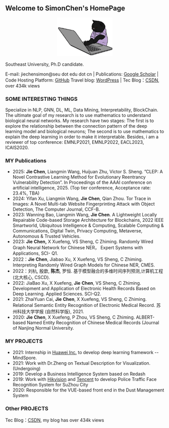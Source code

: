## Welcome to SimonChen's HomePage
<div align="center">
    <img width="35%"  src="assets/img/catcoding.gif" alt="catcoding" />

</div>

Southeast University, Ph.D candidate.

E-mail: jiechensimon@seu dot edu dot cn | Publications: [Google Scholar](https://scholar.google.com/citations?user=29wfilcAAAAJ&hl=zh-CN) | Code Hosting Platform: [GitHub](https://github.com/JiechenSimon) 
Travel blog: [WordPress](https://idiotprofessorchen.wordpress.com/) | Tec Blog：[CSDN](https://drchen.blog.csdn.net/), over 434k views 

### SOME INTERESTING THINGS
Specialize in NLP, GNN, DL, ML, Data Mining, Interpretability, BlockChain. 
The ultimate goal of my research is to use mathematics to understand biological neural networks. My research have two stages: The first is to explore the relationship between the connection pattern of the deep learning model and biological neurons; The second is to use mathematics to explain the deep learning in order to make it interpretable. Besides, i am a reviewer of top conference: EMNLP2021, EMNLP2022, EACL2023, ICAIS2020.


### MY Publications
- 2025: **Jie Chen**, Liangmin Wang, Huijuan Zhu, Victor S. Sheng. ”CLEP: A Novel Contrastive Learning Method for Evolutionary Reentrancy Vulnerability Detection”. In Proceedings of the AAAI conference on artificial intelligence, 2025. (Top tier conference, Acceptance rate:  23.4%, TBA) 
- 2024: Yifan Xu, Liangmin Wang, **Jie Chen**, Qian Zhou. Tor Trace in Images: A Novel Multi-tab Website Fingerprinting Attack with Object Detection, The Computer Journal, CCF-B.
- 2023: Wanning Bao, Liangmin Wang, **Jie Chen**. A Lightweight Locally Repairable Code-based Storage Architecture for Blockchains, 2022 IEEE Smartworld, Ubiquitous Intelligence & Computing, Scalable Computing & Communications, Digital Twin, Privacy Computing, Metaverse, Autonomous & Trusted Vehicles.
- 2023: **Jie** **Chen,** X Xuefeng, VS Sheng, C Zhiming. Randomly Wired Graph Neural Network for Chinese NER， Expert Systems with Applications, SCI- Q1.
- 2022：**Jie** **Chen**, Jiabao Xu, X Xuefeng, VS Sheng, C Zhiming. Interpreting Randomly Wired Graph Models for Chinese NER, CMES.
- 2022：刘杭, 殷歆, **陈杰**, 罗恒. 基于模型融合的多维时间序列预测,计算机工程(北大核心, CSCD).
- 2022: JiaBao Xu, X Xuefeng, **Jie** **Chen**,  VS Sheng, C Zhiming. Development and Application of Electronic Health Records Based on Deep Learning. Applied Sciences. SCI-Q2.
- 2021: ZhaiYuan Cai, **Jie** **Chen**, X Xuefeng, VS Sheng, C Zhiming. Relational Semantic Entity Recognition of Electronic Medical Record. 苏州科技大学学报 (自然科学版), 2021. 
- 2020: **Jie** **Chen**, X Xuefeng, P Zhou, VS Sheng, C Zhiming. ALBERT-based Named Entity Recognition of Chinese Medical Records (Journal of Nanjing Normal University.

### MY PROJECTS
- 2021: Internship in [Huawei Inc.](https://www.huawei.com/en/corporate-information) to develop deep learning framework -- MindSpore.
- 2021: Work with Dr.Zheng on Textual Description for Visualization. (Undergoing)
- 2019: Develop a Business Intelligence System based on Redash
- 2019: Work with [Hikvision](https://www.hikvision.com/en/) and [Tencent](https://www.tencent.com/zh-cn) to develop Police Traffic Face Recognition System for SuZhou City
- 2020: Responsible for the VUE-based front end in the Dust Management System

### Other PROJECTS
Tec Blog：[CSDN](https://drchen.blog.csdn.net/), my blog has over 434k views 






